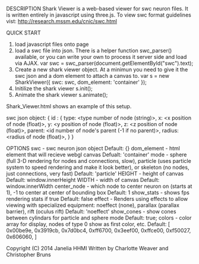 DESCRIPTION
Shark Viewer is a web-based viewer for swc neuron files. It is written entirely in javascript using three.js.
To view swc format guidelines vist: http://research.mssm.edu/cnic/swc.html

QUICK START
1. load javascript files onto page
	<script src="js/threejs/three.js"></script>
	<script src="js/threejs/TrackballControls.js"></script>
	<script src="js/shark_viewer.js"></script>
2. load a swc file into json. There is a helper function swc_parser(<swc text>) available, or you can write your own to process it server side and load via AJAX.
	var  swc = swc_parser(document.getElementById("swc").text);
3. Create a new shark viewer object. At a minimun you need to give it the swc json and a dom element to attach a canvas to.
	var s = new SharkViewer({ swc: swc, dom_element: 'container' });
4. Initilize the shark viewer
	s.init();
5. Animate the shark viewer
	s.animate();

Shark_Viewer.html shows an example of this setup.

swc json object:
               { id : {
                       type: <type number of node (string)>,
                       x: <x position of node (float)>,
                       y: <y position of node (float)>,
                       z: <z position of node (float)>,
                       parent: <id number of node's parent (-1 if no parent)>,
                       radius: <radius of node (float)>,
                       }
               }

OPTIONS
swc - swc neuron json object
      Default:  {}
dom_element - html element that will recieve webgl canvas
      Defualt: 'container'
mode - sphere (full 3-D rendering for nodes and connections, slow), particle (uses particle system to speed rendering and make it look better), or skeleton (no nodes, just connections, very fast)
      Default: 'particle'
HEIGHT - height of canvas
      Default: window.innerHeight
WIDTH - width of canvas
      Default: window.innerWidth
center_node - which node to center neuron on (starts at 1), -1 to center at center of bounding box
      Default: 1
show_stats - shows fps rendering stats if true
      Default: false
effect - Renders using effects to allow viewing with specialized equipment: noeffect (none), parallax (parallax barrier), rift (oculus rift)
      Default: 'noeffect'
show_cones - show cones between cylindars for particle and sphere mode
      Default: true;
colors - color array for display, nodes of type 0 show as first color, etc. 
      Default:  [
                0x00be9e,
                0x3919cb,
                0x7d0bc4,
                0xff6700,
                0x3eef00,
                0xffce00,
                0xf50027,
                0x606060,
      ]


Copyright (C) 2014 Janelia HHMI
Written by Charlotte Weaver and Christopher Bruns
